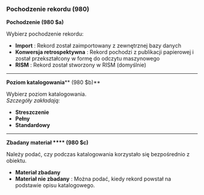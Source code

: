 ### Pochodzenie rekordu (980)

**Pochodzenie (980 $a)**

Wybierz pochodzenie rekordu: 

- **Import** : Rekord został zaimportowany z zewnętrznej bazy danych
- **Konwersja retrospektywna** : Rekord pochodzi z publikacji papierowej i został przekształcony w formę do odczytu maszynowego
- **RISM** :  Rekord został stworzony w RISM (domyślnie) 

** **

**Poziom katalogowania****  (980 $b)**

Wybierz poziom katalogowania.  
_Szczegóły zakładają:_

- **Streszczenie**
- **Pełny**
- **Standardowy**

** **

**Zbadany materiał **** (980 $c)**

Należy podać, czy podczas katalogowania korzystało się bezpośrednio z obiektu. 

- **Materiał zbadany**
- **Materiał nie zbadany** : Można podać, kiedy rekord powstał na podstawie opisu katalogowego.